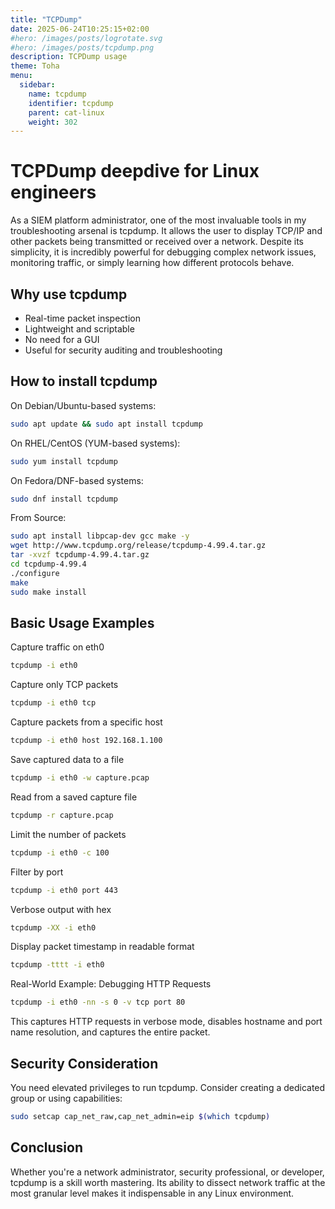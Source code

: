```yaml
---
title: "TCPDump"
date: 2025-06-24T10:25:15+02:00
#hero: /images/posts/logrotate.svg
#hero: /images/posts/tcpdump.png
description: TCPDump usage
theme: Toha
menu:
  sidebar:
    name: tcpdump
    identifier: tcpdump
    parent: cat-linux
    weight: 302
---
```

# TCPDump deepdive for Linux engineers

As a SIEM platform administrator, one of the most invaluable tools in my troubleshooting arsenal is tcpdump. It allows the user to display TCP/IP and other packets being transmitted or received over a network. Despite its simplicity, it is incredibly powerful for debugging complex network issues, monitoring traffic, or simply learning how different protocols behave.

## Why use tcpdump

- Real-time packet inspection
- Lightweight and scriptable
- No need for a GUI
- Useful for security auditing and troubleshooting

## How to install tcpdump

On Debian/Ubuntu-based systems:
```bash
sudo apt update && sudo apt install tcpdump
```
On RHEL/CentOS (YUM-based systems):
```bash
sudo yum install tcpdump
```
On Fedora/DNF-based systems:
```bash
sudo dnf install tcpdump
```
From Source:
```bash
sudo apt install libpcap-dev gcc make -y
wget http://www.tcpdump.org/release/tcpdump-4.99.4.tar.gz
tar -xvzf tcpdump-4.99.4.tar.gz
cd tcpdump-4.99.4
./configure
make
sudo make install
```

## Basic Usage Examples

Capture traffic on eth0
```bash
tcpdump -i eth0
```
Capture only TCP packets
```bash
tcpdump -i eth0 tcp
```
Capture packets from a specific host
```bash
tcpdump -i eth0 host 192.168.1.100
```
Save captured data to a file
```bash
tcpdump -i eth0 -w capture.pcap
```
Read from a saved capture file
```bash
tcpdump -r capture.pcap
```
Limit the number of packets
```bash
tcpdump -i eth0 -c 100
```
Filter by port
```bash
tcpdump -i eth0 port 443
```
Verbose output with hex
```bash
tcpdump -XX -i eth0
```
Display packet timestamp in readable format
```bash
tcpdump -tttt -i eth0
```
Real-World Example: Debugging HTTP Requests
```bash
tcpdump -i eth0 -nn -s 0 -v tcp port 80
```
This captures HTTP requests in verbose mode, disables hostname and port name resolution, and captures the entire packet.

## Security Consideration

You need elevated privileges to run tcpdump. Consider creating a dedicated group or using capabilities:
```bash
sudo setcap cap_net_raw,cap_net_admin=eip $(which tcpdump)
```

## Conclusion
Whether you're a network administrator, security professional, or developer, tcpdump is a skill worth mastering. Its ability to dissect network traffic at the most granular level makes it indispensable in any Linux environment.